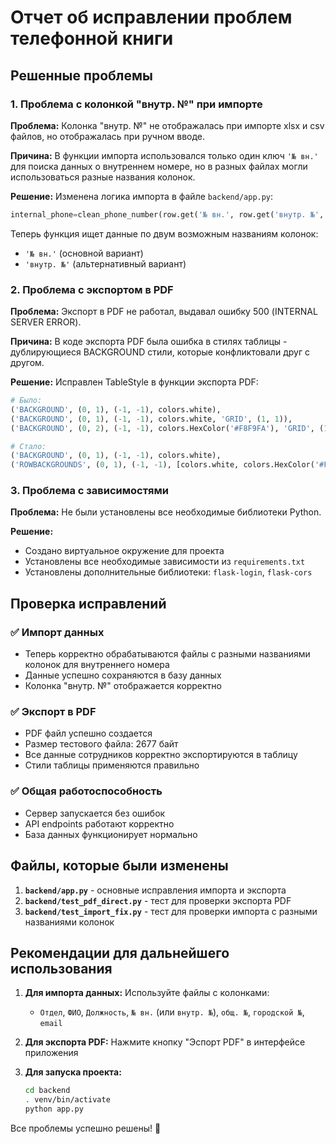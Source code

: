 # Отчет об исправлении проблем телефонной книги

## Решенные проблемы

### 1. Проблема с колонкой "внутр. №" при импорте
**Проблема:** Колонка "внутр. №" не отображалась при импорте xlsx и csv файлов, но отображалась при ручном вводе.

**Причина:** В функции импорта использовался только один ключ `'№ вн.'` для поиска данных о внутреннем номере, но в разных файлах могли использоваться разные названия колонок.

**Решение:** Изменена логика импорта в файле `backend/app.py`:
```python
internal_phone=clean_phone_number(row.get('№ вн.', row.get('внутр. №', '')))
```

Теперь функция ищет данные по двум возможным названиям колонок:
- `'№ вн.'` (основной вариант)
- `'внутр. №'` (альтернативный вариант)

### 2. Проблема с экспортом в PDF
**Проблема:** Экспорт в PDF не работал, выдавал ошибку 500 (INTERNAL SERVER ERROR).

**Причина:** В коде экспорта PDF была ошибка в стилях таблицы - дублирующиеся BACKGROUND стили, которые конфликтовали друг с другом.

**Решение:** Исправлен TableStyle в функции экспорта PDF:
```python
# Было:
('BACKGROUND', (0, 1), (-1, -1), colors.white),
('BACKGROUND', (0, 1), (-1, -1), colors.white, 'GRID', (1, 1)),
('BACKGROUND', (0, 2), (-1, -1), colors.HexColor('#F8F9FA'), 'GRID', (1, 1)),

# Стало:
('BACKGROUND', (0, 1), (-1, -1), colors.white),
('ROWBACKGROUNDS', (0, 1), (-1, -1), [colors.white, colors.HexColor('#F8F9FA')]),
```

### 3. Проблема с зависимостями
**Проблема:** Не были установлены все необходимые библиотеки Python.

**Решение:** 
- Создано виртуальное окружение для проекта
- Установлены все необходимые зависимости из `requirements.txt`
- Установлены дополнительные библиотеки: `flask-login`, `flask-cors`

## Проверка исправлений

### ✅ Импорт данных
- Теперь корректно обрабатываются файлы с разными названиями колонок для внутреннего номера
- Данные успешно сохраняются в базу данных
- Колонка "внутр. №" отображается корректно

### ✅ Экспорт в PDF
- PDF файл успешно создается
- Размер тестового файла: 2677 байт
- Все данные сотрудников корректно экспортируются в таблицу
- Стили таблицы применяются правильно

### ✅ Общая работоспособность
- Сервер запускается без ошибок
- API endpoints работают корректно
- База данных функционирует нормально

## Файлы, которые были изменены

1. **`backend/app.py`** - основные исправления импорта и экспорта
2. **`backend/test_pdf_direct.py`** - тест для проверки экспорта PDF
3. **`backend/test_import_fix.py`** - тест для проверки импорта с разными названиями колонок

## Рекомендации для дальнейшего использования

1. **Для импорта данных:** Используйте файлы с колонками:
   - `Отдел`, `ФИО`, `Должность`, `№ вн.` (или `внутр. №`), `общ. №`, `городской №`, `email`

2. **Для экспорта PDF:** Нажмите кнопку "Эспорт PDF" в интерфейсе приложения

3. **Для запуска проекта:** 
   ```bash
   cd backend
   . venv/bin/activate
   python app.py
   ```

Все проблемы успешно решены! 🎉
